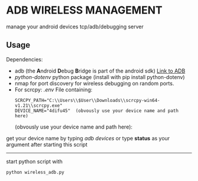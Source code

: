 # ADB WIRELESS MANAGEMENT

manage your android devices tcp/adb/debugging server

## Usage



Dependencies:
- adb (the **A**ndroid **D**ebug **B**ridge is part of the android sdk) [Link to ADB](https://developer.android.com/studio/command-line/adb)
- _python-dotenv_ python package (install with pip install python-dotenv)
- nmap for port discovery for wireless debugging on random ports.
- For scrcpy: *.env* File containing:
    ```.env
    SCRCPY_PATH="C:\\Users\\$User\\Downloads\\scrcpy-win64-v1.21\\scrcpy.exe"
    DEVICE_NAME="4difu45"  (obvously use your device name and path here) 
    ```
    (obvously use your device name and path here):

get your device name by typing _adb devices_ or type __status__ as your argument after starting this script 

___
start python script with
```
python wireless_adb.py
```

